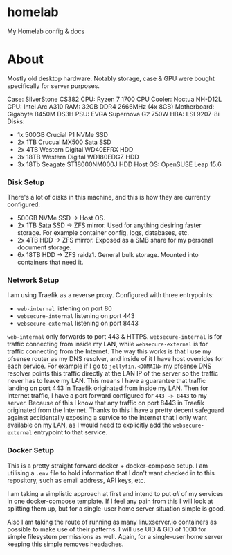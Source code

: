 # homelab
My Homelab config & docs

# About
Mostly old desktop hardware.  Notably storage, case & GPU were bought specifically for server purposes.

Case: SilverStone CS382
CPU: Ryzen 7 1700
CPU Cooler: Noctua NH-D12L
GPU: Intel Arc A310
RAM: 32GB DDR4 2666MHz (4x 8GB)
Motherboard: Gigabyte B450M DS3H
PSU: EVGA Supernova G2 750W
HBA: LSI 9207-8i
Disks:
  - 1x 500GB Crucial P1 NVMe SSD
  - 2x 1TB Crucual MX500 Sata SSD
  - 2x 4TB Western Digital WD40EFRX HDD
  - 3x 18TB Western Digital WD180EDGZ HDD
  - 3x 18Tb Seagate ST18000NM000J HDD
Host OS: OpenSUSE Leap 15.6

### Disk Setup
There's a lot of disks in this machine, and this is how they are currently configured:

- 500GB NVMe SSD -> Host OS.
- 2x 1TB Sata SSD -> ZFS mirror.  Used for anything desiring faster storage.  For example container config, logs, databases, etc.
- 2x 4TB HDD -> ZFS mirror.  Exposed as a SMB share for my personal document storage.
- 6x 18TB HDD -> ZFS raidz1.  General bulk storage.  Mounted into containers that need it.

### Network Setup
I am using Traefik as a reverse proxy.  Configured with three entrypoints:
- `web-internal` listening on port 80
- `websecure-internal` listening on port 443
- `websecure-external` listening on port 8443

`web-internal` only forwards to port 443 & HTTPS.  `websecure-internal` is for traffic connecting from inside my LAN, while `websecure-external` is for traffic connecting from the Internet.
The way this works is that I use my pfsense router as my DNS resolver, and inside of it I have host overrides for each service.  For example if I go to `jellyfin.<DOMAIN>` my pfsense DNS resolver points this traffic directly at the LAN IP of the server so the traffic never has to leave my LAN.  This means I have a guarantee that traffic landing on port 443 in Traefik originated from inside my LAN.
Then for Internet traffic, I have a port forward configured for `443 -> 8443` to my server.  Because of this I know that any traffic on port 8443 in Traefik originated from the Internet.  Thanks to this I have a pretty decent safeguard against accidentally exposing a service to the Internet that I only want available on my LAN, as I would need to explicitly add the `websecure-external` entrypoint to that service.

### Docker Setup
This is a pretty straight forward docker + docker-compose setup.  I am utilising a `.env` file to hold information that I don't want checked in to this repository, such as email address, API keys, etc.

I am taking a simplistic approach at first and intend to put _all_ of my services in one docker-compose template.  If I feel any pain from this I will look at splitting them up, but for a single-user home server situation simple is good.

Also I am taking the route of running as many linuxserver.io containers as possible to make use of their patterns.  I will use UID & GID of 1000 for simple filesystem permissions as well.  Again, for a single-user home server keeping this simple removes headaches.
